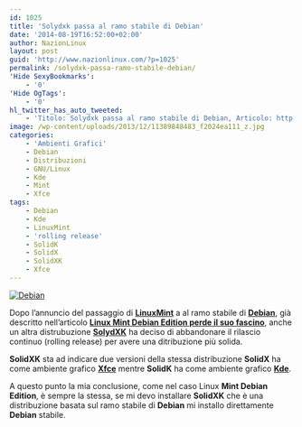 ```yaml
---
id: 1025
title: 'Solydxk passa al ramo stabile di Debian'
date: '2014-08-19T16:52:00+02:00'
author: NazionLinux
layout: post
guid: 'http://www.nazionlinux.com/?p=1025'
permalink: /solydxk-passa-ramo-stabile-debian/
'Hide SexyBookmarks':
    - '0'
'Hide OgTags':
    - '0'
hl_twitter_has_auto_tweeted:
    - 'Titolo: Solydxk passa al ramo stabile di Debian, Articolo: http://wp.me/p4ANSQ-gx'
image: /wp-content/uploads/2013/12/11389848483_f2024ea111_z.jpg
categories:
    - 'Ambienti Grafici'
    - Debian
    - Distribuzioni
    - GNU/Linux
    - Kde
    - Mint
    - Xfce
tags:
    - Debian
    - Kde
    - LinuxMint
    - 'rolling release'
    - SolidK
    - SolidX
    - SolidXK
    - Xfce
---
```


[![Debian](https://i0.wp.com/farm4.staticflickr.com/3777/11389848483_5f70765d8e_o.jpg?resize=635%2C307 "Debian")](http://www.flickr.com/photos/12418137@N07/11389848483/ "Debian")

Dopo l’annuncio del passaggio di **[LinuxMint](http://www.linuxmint.com/ "Linux Mint")** a al ramo stabile di **[Debian](http://www.debian.org "Debian")**, già descritto nell’articolo **[Linux Mint Debian Edition perde il suo fascino](http://www.nazionlinux.com/linux-mint-debian-edition-perde-suo-fascino/ "Linux Mint Debian Edition perde il suo fascino")**, anche un altra distrubuzione **[SolydXK](http://solydxk.com "SolydXK")** ha deciso di abbandonare il rilascio continuo (rolling release) per avere una ditribuzione più solida.

**SolidXK** sta ad indicare due versioni della stessa distribuzione **SolidX** ha come ambiente grafico **[Xfce](http://www.xfce.org/?lang=it "Xfce")** mentre **SolidK** ha come ambiente grafico **[Kde](http://www.kde.org "Kde")**.

A questo punto la mia conclusione, come nel caso Linux **Mint Debian Edition**, è sempre la stessa, se mi devo installare **SolidXK** che è una distribuzione basata sul ramo stabile di **Debian** mi installo direttamente **Debian** stabile.